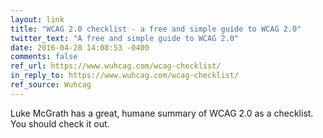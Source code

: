 ```yaml
---
layout: link
title: "WCAG 2.0 checklist - a free and simple guide to WCAG 2.0"
twitter_text: "A free and simple guide to WCAG 2.0"
date: 2016-04-28 14:08:53 -0400
comments: false
ref_url: https://www.wuhcag.com/wcag-checklist/
in_reply_to: https://www.wuhcag.com/wcag-checklist/
ref_source: Wuhcag
---
```


Luke McGrath has a great, humane summary of WCAG 2.0 as a checklist. You should check it out.